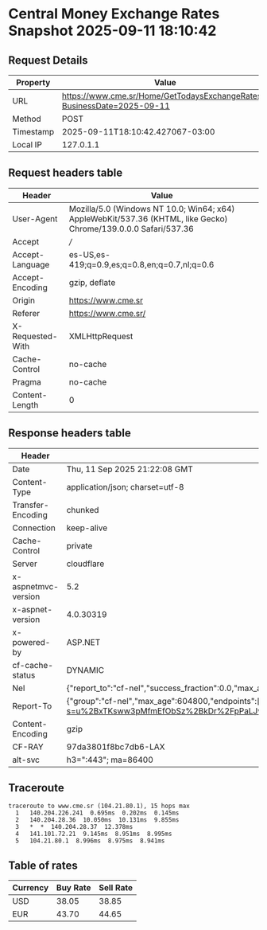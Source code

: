 # Central Money Exchange Rates Snapshot 2025-09-11 18:10:42
## Request Details

| Property | Value |
|----------|-------|
| URL | https://www.cme.sr/Home/GetTodaysExchangeRates/?BusinessDate=2025-09-11 |
| Method | POST |
| Timestamp | 2025-09-11T18:10:42.427067-03:00 |
| Local IP | 127.0.1.1 |
    
## Request headers table

| Header | Value |
|--------|-------|
| User-Agent | Mozilla/5.0 (Windows NT 10.0; Win64; x64) AppleWebKit/537.36 (KHTML, like Gecko) Chrome/139.0.0.0 Safari/537.36 |
| Accept | */* |
| Accept-Language | es-US,es-419;q=0.9,es;q=0.8,en;q=0.7,nl;q=0.6 |
| Accept-Encoding | gzip, deflate |
| Origin | https://www.cme.sr |
| Referer | https://www.cme.sr/ |
| X-Requested-With | XMLHttpRequest |
| Cache-Control | no-cache |
| Pragma | no-cache |
| Content-Length | 0 |

    
## Response headers table
| Header | Value |
|--------|-------|
| Date | Thu, 11 Sep 2025 21:22:08 GMT |
| Content-Type | application/json; charset=utf-8 |
| Transfer-Encoding | chunked |
| Connection | keep-alive |
| Cache-Control | private |
| Server | cloudflare |
| x-aspnetmvc-version | 5.2 |
| x-aspnet-version | 4.0.30319 |
| x-powered-by | ASP.NET |
| cf-cache-status | DYNAMIC |
| Nel | {"report_to":"cf-nel","success_fraction":0.0,"max_age":604800} |
| Report-To | {"group":"cf-nel","max_age":604800,"endpoints":[{"url":"https://a.nel.cloudflare.com/report/v4?s=u%2BxTKsww3pMfmEfObSz%2BkDr%2FpPaLJwnOFrTeFC6q6ZLKJ56c6DaYgHUaQ3%2Fz64TZm0NJqWIG9qj8ZTiOV0TC%2F56WNDrqJjSwRtQ%3D"}]} |
| Content-Encoding | gzip |
| CF-RAY | 97da3801f8bc7db6-LAX |
| alt-svc | h3=":443"; ma=86400 |

## Traceroute 

```
traceroute to www.cme.sr (104.21.80.1), 15 hops max
  1   140.204.226.241  0.695ms  0.202ms  0.145ms 
  2   140.204.28.36  10.050ms  10.131ms  9.855ms 
  3   *  *  140.204.28.37  12.378ms 
  4   141.101.72.21  9.145ms  8.951ms  8.995ms 
  5   104.21.80.1  8.996ms  8.975ms  8.941ms 

```


## Table of rates

| Currency | Buy Rate | Sell Rate |
|----------|----------|-----------|
| USD | 38.05 | 38.85 |
| EUR | 43.70 | 44.65 |

